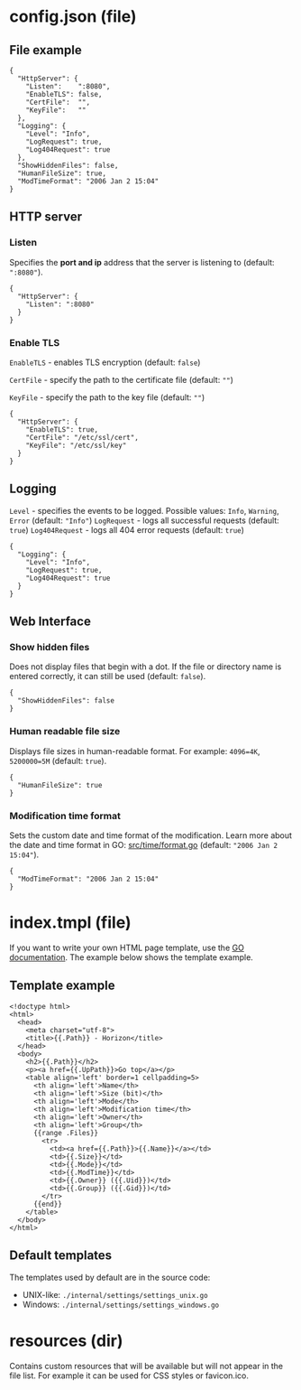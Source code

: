 # config.json (file)
## File example
```
{
  "HttpServer": {
    "Listen":    ":8080",
    "EnableTLS": false,
    "CertFile":  "",
    "KeyFile":   ""
  },
  "Logging": {
  	"Level": "Info",
  	"LogRequest": true,
  	"Log404Request": true
  },
  "ShowHiddenFiles": false,
  "HumanFileSize": true,
  "ModTimeFormat": "2006 Jan 2 15:04"
}
```

## HTTP server
### Listen
Specifies the **port and ip** address that the server is listening to (default: `":8080"`).

```
{
  "HttpServer": {
    "Listen": ":8080"
  }
}

```

### Enable TLS
`EnableTLS` - enables TLS encryption (default: `false`)

`CertFile` - specify the path to the certificate file (default: `""`)

`KeyFile` - specify the path to the key file (default: `""`)

```
{
  "HttpServer": {
    "EnableTLS": true,
    "CertFile": "/etc/ssl/cert",
    "KeyFile": "/etc/ssl/key"
  }
}

```

## Logging
`Level` - specifies the events to be logged. Possible values: `Info`, `Warning`, `Error` (default: `"Info"`)
`LogRequest` - logs all successful requests (default: `true`)
`Log404Request` - logs all 404 error requests (default: `true`)

```
{
  "Logging": {
  	"Level": "Info",
  	"LogRequest": true,
  	"Log404Request": true
  }
}
```

## Web Interface
### Show hidden files
Does not display files that begin with a dot. If the file or directory name is entered correctly, it can still be used (default: `false`).

```
{
  "ShowHiddenFiles": false
}

```

### Human readable file size
Displays file sizes in human-readable format. For example: `4096=4K`, `5200000=5M` (default: `true`).

```
{
  "HumanFileSize": true
}

```

### Modification time format
Sets the custom date and time format of the modification. Learn more about the date and time format in GO: [src/time/format.go](https://golang.org/src/time/format.go) (default: `"2006 Jan 2 15:04"`).

```
{
  "ModTimeFormat": "2006 Jan 2 15:04"
}

```

# index.tmpl (file)
If you want to write your own HTML page template, use the [GO documentation](https://pkg.go.dev/html/template). The example below shows the template example.
## Template example
```
<!doctype html>
<html>
  <head>
    <meta charset="utf-8">
    <title>{{.Path}} - Horizon</title>
  </head>
  <body>
    <h2>{{.Path}}</h2>
    <p><a href={{.UpPath}}>Go top</a></p>
    <table align='left' border=1 cellpadding=5>
      <th align='left'>Name</th>
      <th align='left'>Size (bit)</th>
      <th align='left'>Mode</th>
      <th align='left'>Modification time</th>
      <th align='left'>Owner</th>
      <th align='left'>Group</th>
      {{range .Files}}
        <tr>
          <td><a href={{.Path}}>{{.Name}}</a></td>
          <td>{{.Size}}</td>
          <td>{{.Mode}}</td>
          <td>{{.ModTime}}</td>
          <td>{{.Owner}} ({{.Uid}})</td>
          <td>{{.Group}} ({{.Gid}})</td>
        </tr>
      {{end}}
    </table>
  </body>
</html>
```

## Default templates
The templates used by default are in the source code:
- UNIX-like: `./internal/settings/settings_unix.go`
- Windows: `./internal/settings/settings_windows.go`

# resources (dir)
Contains custom resources that will be available but will not appear in the file list. For example it can be used for CSS styles or favicon.ico.

